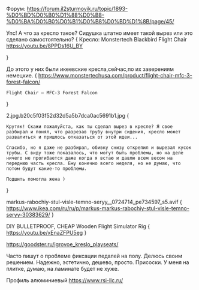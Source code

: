 


Форум: https://forum.il2sturmovik.ru/topic/1893-%D0%BD%D0%B0%D1%88%D0%B8-%D0%BA%D0%B0%D0%B1%D0%B8%D0%BD%D1%8B/page/45/


Упс! А что за кресло такое? Сидушка штатно имеет такой вырез или это сделано самостоятельно?
{
    Кресло: Monstertech Blackbird Flight Chair https://youtu.be/8PPDs16U_BY

}

До этого у них были икеевские кресла,сейчас,по их заверениям немецкие. 
{
    https://www.monstertechusa.com/product/flight-chair-mfc-3-forest-falcon/

    Flight Chair – MFC-3 Forest Falcon
}

2.jpg.b20c5f03f52d32d5a5b7dca0ac5691b1.jpg
{

    Крутяк! Скажи пожалуйста, как ты сделал вырез в кресле? Я свое разбирал и понял, что разрезав трубу внутри сидения, кресло может развалиться и пришлось отказаться от этой идеи...

    Спасибо, но я даже не разбирал, обивку снизу открепил и вырезал кусок трубы. С виду тоже показалось, что могут быть проблемы, но на деле ничего не прогибается даже когда я встаю и давлю всем весом на переднюю часть кресла. Ему конечно всего неделя, но не думаю, что потом будут какие-то проблемы.

    Подшить помогла жена ) 
}


markus-rabochiy-stul-visle-temno-seryy__0724714_pe734597_s5.avif
{
    https://www.ikea.com/ru/ru/p/markus-markus-rabochiy-stul-visle-temno-seryy-30383629/
}

DIY BULLETPROOF, CHEAP Wooden Flight Simulator Rig
{
    https://youtu.be/xEnaZFPU5eg
}

https://goodster.ru/igrovoe_kreslo_playseats/



Часто пишут о проблеме фиксации педалей на полу.
Делюсь своим решением. Надежно, эстетично, дешево, просто. Присоски.
У меня на плитке, думаю, на ламинате будет не хуже.   


Профиль алюминиевый:https://www.rsi-llc.ru/
